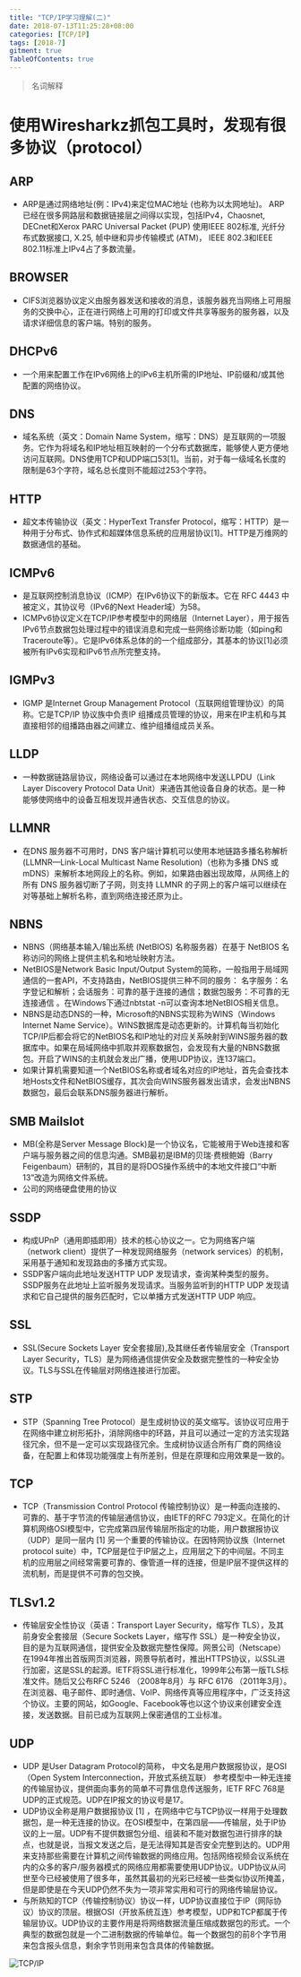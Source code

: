 ```yaml
---
title: "TCP/IP学习理解(二)"
date: 2018-07-13T11:25:28+08:00
categories: [TCP/IP]
tags: [2018-7]
gitment: true
TableOfContents: true
---
```

>名词解释

# 使用Wiresharkz抓包工具时，发现有很多协议（protocol）

## ARP
* ARP是通过网络地址(例：IPv4)来定位MAC地址 (也称为以太网地址)。 ARP已经在很多网路层和数据链接层之间得以实现，包括IPv4，Chaosnet, DECnet和Xerox PARC Universal Packet (PUP) 使用IEEE 802标准, 光纤分布式数据接口, X.25, 帧中继和异步传输模式 (ATM)， IEEE 802.3和IEEE 802.11标准上IPv4占了多数流量。

## BROWSER
* CIFS浏览器协议定义由服务器发送和接收的消息，该服务器充当网络上可用服务的交换中心，正在进行网络上可用的打印或文件共享等服务的服务器，以及请求详细信息的客户端。特别的服务。

## DHCPv6
* 一个用来配置工作在IPv6网络上的IPv6主机所需的IP地址、IP前缀和/或其他配置的网络协议。

## DNS
* 域名系统（英文：Domain Name System，缩写：DNS）是互联网的一项服务。它作为将域名和IP地址相互映射的一个分布式数据库，能够使人更方便地访问互联网。DNS使用TCP和UDP端口53[1]。当前，对于每一级域名长度的限制是63个字符，域名总长度则不能超过253个字符。

## HTTP
* 超文本传输协议（英文：HyperText Transfer Protocol，缩写：HTTP）是一种用于分布式、协作式和超媒体信息系统的应用层协议[1]。HTTP是万维网的数据通信的基础。

## ICMPv6
* 是互联网控制消息协议（ICMP）在IPv6协议下的新版本。它在 RFC 4443 中被定义，其协议号（IPv6的Next Header域）为58。
* ICMPv6协议定义在TCP/IP参考模型中的网络层（Internet Layer），用于报告IPv6节点数据包处理过程中的错误消息和完成一些网络诊断功能（如ping和Traceroute等）。它是IPv6体系总体的的一个组成部分，其基本的协议[1]必须被所有IPv6实现和IPv6节点所完整支持。

## IGMPv3
* IGMP 是Internet Group Management Protocol（互联网组管理协议）的简称。它是TCP/IP 协议族中负责IP 组播成员管理的协议，用来在IP主机和与其直接相邻的组播路由器之间建立、维护组播组成员关系。 

## LLDP
* 一种数据链路层协议，网络设备可以通过在本地网络中发送LLPDU（Link Layer Discovery Protocol Data Unit）来通告其他设备自身的状态。是一种能够使网络中的设备互相发现并通告状态、交互信息的协议。

## LLMNR
* 在DNS 服务器不可用时，DNS 客户端计算机可以使用本地链路多播名称解析 (LLMNR—Link-Local Multicast Name Resolution)（也称为多播 DNS 或 mDNS）来解析本地网段上的名称。例如，如果路由器出现故障，从网络上的所有 DNS 服务器切断了子网，则支持 LLMNR 的子网上的客户端可以继续在对等基础上解析名称，直到网络连接还原为止。

## NBNS
* NBNS（网络基本输入/输出系统 (NetBIOS) 名称服务器）在基于 NetBIOS 名称访问的网络上提供主机名和地址映射方法。
* NetBIOS是Network Basic Input/Output System的简称，一般指用于局域网通信的一套API，不支持路由，NetBIOS提供三种不同的服务： 名字服务：名字登记和解析；会话服务：可靠的基于连接的通信；数据包服务：不可靠的无连接通信 。在Windows下通过nbtstat -n可以查询本地NetBIOS相关信息。
* NBNS是动态DNS的一种，Microsoft的NBNS实现称为WINS（Windows Internet Name Service）。WINS数据库是动态更新的。计算机每当初始化TCP/IP后都会将它的NetBIOS名和IP地址的对应关系映射到WINS服务器的数据库中。如果在局域网络中抓取并观察数据包，会发现有大量的NBNS数据包。开启了WINS的主机就会发出广播，使用UDP协议，连137端口。
* 如果计算机需要知道一个NetBIOS名称或者域名对应的IP地址，首先会查找本地Hosts文件和NetBIOS缓存，其次会向WINS服务器发出请求，会发出NBNS数据包，最后会联系DNS服务器进行解析。

## SMB Mailslot
* MB(全称是Server Message Block)是一个协议名，它能被用于Web连接和客户端与服务器之间的信息沟通。SMB最初是IBM的贝瑞·费根鲍姆（Barry Feigenbaum）研制的，其目的是将DOS操作系统中的本地文件接口“中断13”改造为网络文件系统。
* 公司的网络硬盘使用的协议

## SSDP
* 构成UPnP（通用即插即用）技术的核心协议之一。它为网络客户端（network client）提供了一种发现网络服务（network services）的机制，采用基于通知和发现路由的多播方式实现。
* SSDP客户端向此地址发送HTTP UDP 发现请求，查询某种类型的服务。SSDP服务在此地址上监听服务发现请求。当服务监听到的HTTP UDP 发现请求和它自己提供的服务匹配时，它以单播方式发送HTTP UDP 响应。

## SSL
* SSL(Secure Sockets Layer 安全套接层),及其继任者传输层安全（Transport Layer Security，TLS）是为网络通信提供安全及数据完整性的一种安全协议。TLS与SSL在传输层对网络连接进行加密。

## STP
* STP（Spanning Tree Protocol）是生成树协议的英文缩写。该协议可应用于在网络中建立树形拓扑，消除网络中的环路，并且可以通过一定的方法实现路径冗余，但不是一定可以实现路径冗余。生成树协议适合所有厂商的网络设备，在配置上和体现功能强度上有所差别，但是在原理和应用效果是一致的。

## TCP
* TCP（Transmission Control Protocol 传输控制协议）是一种面向连接的、可靠的、基于字节流的传输层通信协议，由IETF的RFC 793定义。在简化的计算机网络OSI模型中，它完成第四层传输层所指定的功能，用户数据报协议（UDP）是同一层内 [1]  另一个重要的传输协议。在因特网协议族（Internet protocol suite）中，TCP层是位于IP层之上，应用层之下的中间层。不同主机的应用层之间经常需要可靠的、像管道一样的连接，但是IP层不提供这样的流机制，而是提供不可靠的包交换。

## TLSv1.2
* 传输层安全性协议（英语：Transport Layer Security，缩写作 TLS），及其前身安全套接层（Secure Sockets Layer，缩写作 SSL）是一种安全协议，目的是为互联网通信，提供安全及数据完整性保障。网景公司（Netscape）在1994年推出首版网页浏览器，网景导航者时，推出HTTPS协议，以SSL进行加密，这是SSL的起源。IETF将SSL进行标准化，1999年公布第一版TLS标准文件。随后又公布RFC 5246 （2008年8月）与 RFC 6176 （2011年3月）。在浏览器、电子邮件、即时通信、VoIP、网络传真等应用程序中，广泛支持这个协议。主要的网站，如Google、Facebook等也以这个协议来创建安全连接，发送数据。目前已成为互联网上保密通信的工业标准。

## UDP
* UDP 是User Datagram Protocol的简称， 中文名是用户数据报协议，是OSI（Open System Interconnection，开放式系统互联） 参考模型中一种无连接的传输层协议，提供面向事务的简单不可靠信息传送服务，IETF RFC 768是UDP的正式规范。UDP在IP报文的协议号是17。
* UDP协议全称是用户数据报协议 [1]  ，在网络中它与TCP协议一样用于处理数据包，是一种无连接的协议。在OSI模型中，在第四层——传输层，处于IP协议的上一层。UDP有不提供数据包分组、组装和不能对数据包进行排序的缺点，也就是说，当报文发送之后，是无法得知其是否安全完整到达的。UDP用来支持那些需要在计算机之间传输数据的网络应用。包括网络视频会议系统在内的众多的客户/服务器模式的网络应用都需要使用UDP协议。UDP协议从问世至今已经被使用了很多年，虽然其最初的光彩已经被一些类似协议所掩盖，但是即使是在今天UDP仍然不失为一项非常实用和可行的网络传输层协议。
* 与所熟知的TCP（传输控制协议）协议一样，UDP协议直接位于IP（网际协议）协议的顶层。根据OSI（开放系统互连）参考模型，UDP和TCP都属于传输层协议。UDP协议的主要作用是将网络数据流量压缩成数据包的形式。一个典型的数据包就是一个二进制数据的传输单位。每一个数据包的前8个字节用来包含报头信息，剩余字节则用来包含具体的传输数据。

![TCP/IP](https://user-images.githubusercontent.com/8891076/42679961-34e68d1c-86b6-11e8-99c4-cc6c7a816894.jpg)